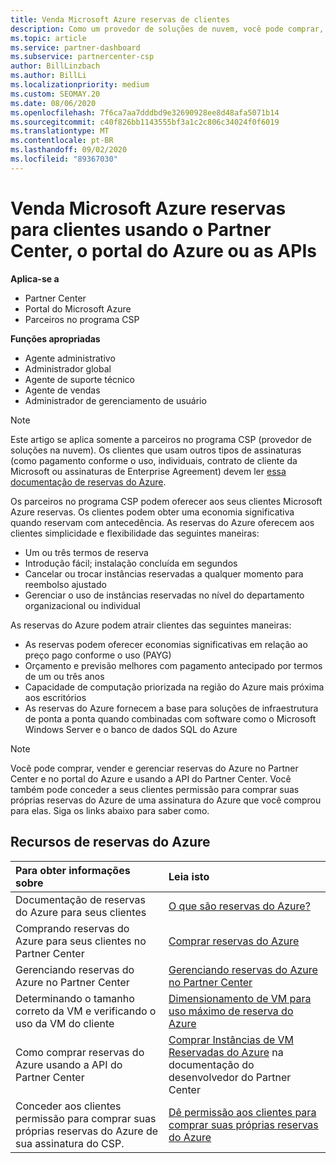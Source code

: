 ```yaml
---
title: Venda Microsoft Azure reservas de clientes
description: Como um provedor de soluções de nuvem, você pode comprar, vender ou gerenciar reservas do Azure para clientes. Use o Partner Center, o portal do Azure ou a API do Partner Center.
ms.topic: article
ms.service: partner-dashboard
ms.subservice: partnercenter-csp
author: BillLinzbach
ms.author: BillLi
ms.localizationpriority: medium
ms.custom: SEOMAY.20
ms.date: 08/06/2020
ms.openlocfilehash: 7f6ca7aa7dddbd9e32690928ee8d48afa5071b14
ms.sourcegitcommit: c40f826bb1143555bf3a1c2c806c34024f0f6019
ms.translationtype: MT
ms.contentlocale: pt-BR
ms.lasthandoff: 09/02/2020
ms.locfileid: "89367030"
---
```

# <a name="sell-microsoft-azure-reservations-to-customers-using-partner-center-the-azure-portal-or-apis"></a>Venda Microsoft Azure reservas para clientes usando o Partner Center, o portal do Azure ou as APIs

**Aplica-se a**

- Partner Center
- Portal do Microsoft Azure
- Parceiros no programa CSP

**Funções apropriadas**

- Agente administrativo
- Administrador global
- Agente de suporte técnico
- Agente de vendas
- Administrador de gerenciamento de usuário

> [!NOTE]
> Este artigo se aplica somente a parceiros no programa CSP (provedor de soluções na nuvem). Os clientes que usam outros tipos de assinaturas (como pagamento conforme o uso, individuais, contrato de cliente da Microsoft ou assinaturas de Enterprise Agreement) devem ler [essa documentação de reservas do Azure](https://docs.microsoft.com/azure/cost-management-billing/reservations).

Os parceiros no programa CSP podem oferecer aos seus clientes Microsoft Azure reservas. Os clientes podem obter uma economia significativa quando reservam com antecedência. As reservas do Azure oferecem aos clientes simplicidade e flexibilidade das seguintes maneiras:

- Um ou três termos de reserva
- Introdução fácil; instalação concluída em segundos
- Cancelar ou trocar instâncias reservadas a qualquer momento para reembolso ajustado
- Gerenciar o uso de instâncias reservadas no nível do departamento organizacional ou individual

As reservas do Azure podem atrair clientes das seguintes maneiras:

- As reservas podem oferecer economias significativas em relação ao preço pago conforme o uso (PAYG)
- Orçamento e previsão melhores com pagamento antecipado por termos de um ou três anos
- Capacidade de computação priorizada na região do Azure mais próxima aos escritórios
- As reservas do Azure fornecem a base para soluções de infraestrutura de ponta a ponta quando combinadas com software como o Microsoft Windows Server e o banco de dados SQL do Azure

>[!NOTE]
> Você pode comprar, vender e gerenciar reservas do Azure no Partner Center e no portal do Azure e usando a API do Partner Center. Você também pode conceder a seus clientes permissão para comprar suas próprias reservas do Azure de uma assinatura do Azure que você comprou para elas. Siga os links abaixo para saber como.

## <a name="azure-reservations-resources"></a>Recursos de reservas do Azure

|**Para obter informações sobre**   |**Leia isto**    |
|:-----------------------------|:-----------------|
| Documentação de reservas do Azure para seus clientes | [O que são reservas do Azure?](https://docs.microsoft.com/azure/billing/billing-save-compute-costs-reservations)
|Comprando reservas do Azure para seus clientes no Partner Center   |[Comprar reservas do Azure](azure-reservations-buying.md)
|Gerenciando reservas do Azure no Partner Center | [Gerenciando reservas do Azure no Partner Center](azure-reservations-manage.md)
|Determinando o tamanho correto da VM e verificando o uso da VM do cliente   |[Dimensionamento de VM para uso máximo de reserva do Azure](azure-usage.md)   |
|Como comprar reservas do Azure usando a API do Partner Center | [Comprar Instâncias de VM Reservadas do Azure](https://docs.microsoft.com/partner-center/develop/purchase-azure-reservations) na documentação do desenvolvedor do Partner Center   |
|Conceder aos clientes permissão para comprar suas próprias reservas do Azure de sua assinatura do CSP. | [Dê permissão aos clientes para comprar suas próprias reservas do Azure](give-customers-permission.md)   |

